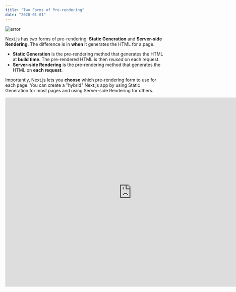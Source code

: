 ```yaml
---
title: "Two Forms of Pre-rendering"
date: "2020-01-01"
---
```


![error](/images/wp1.jpg)

Next.js has two forms of pre-rendering: **Static Generation** and **Server-side Rendering**. The difference is in **when** it generates the HTML for a page.

- **Static Generation** is the pre-rendering method that generates the HTML at **build time**. The pre-rendered HTML is then _reused_ on each request.
- **Server-side Rendering** is the pre-rendering method that generates the HTML on **each request**.

Importantly, Next.js lets you **choose** which pre-rendering form to use for each page. You can create a "hybrid" Next.js app by using Static Generation for most pages and using Server-side Rendering for others.

<iframe width="800" height="600" src="https://www.youtube.com/embed/-c7pLofE7l4" frameborder="0" allow="accelerometer; autoplay; encrypted-media; gyroscope; picture-in-picture" allowfullscreen></iframe>
